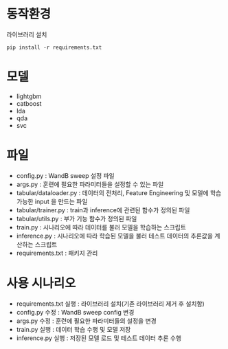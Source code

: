 # 동작환경

라이브러리 설치

```
pip install -r requirements.txt
```


# 모델

- lightgbm
- catboost
- lda
- qda
- svc

# 파일

- config.py : WandB sweep 설정 파일
- args.py : 훈련에 필요한 파라미터들을 설정할 수 있는 파일
- tabular/dataloader.py : 데이터의 전처리, Feature Engineering 및 모델에 학습가능한 input 을 만드는 파일 
- tabular/trainer.py : train과 inference에 관련된 함수가 정의된 파일
- tabular/utils.py : 부가 기능 함수가 정의된 파일
- train.py : 시나리오에 따라 데이터를 불러 모델을 학습하는 스크립트
- inference.py : 시나리오에 따라 학습된 모델을 불러 테스트 데이터의 추론값을 계산하는 스크립트
- requirements.txt : 패키지 관리


# 사용 시나리오

- requirements.txt 실행 : 라이브러리 설치(기존 라이브러리 제거 후 설치함)
- config.py 수정 : WandB sweep config 변경
- args.py 수정 : 훈련에 필요한 파라미터들의 설정을 변경
- train.py 실행 : 데이터 학습 수행 및 모델 저장
- inference.py 실행 : 저장된 모델 로드 및 테스트 데이터 추론 수행
